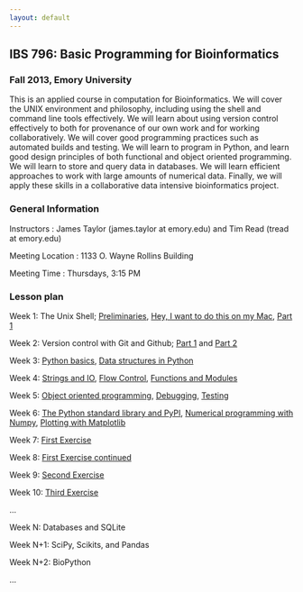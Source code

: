 ```yaml
---
layout: default
---
```


## IBS 796: Basic Programming for Bioinformatics

### Fall 2013, Emory University

This is an applied course in computation for Bioinformatics. We will cover the UNIX environment and philosophy, including using the shell and command line tools effectively. We will learn about using version control effectively to both for provenance of our own work and for working collaboratively. We will cover good programming practices such as automated builds and testing. We will learn to program in Python, and learn good design principles of both functional and object oriented programming. We will learn to store and query data in databases. We will learn efficient approaches to work with large amounts of numerical data. Finally, we will apply these skills in a collaborative data intensive bioinformatics project. 

### General Information

Instructors
: James Taylor (james.taylor at emory.edu) and Tim Read (tread at emory.edu)

Meeting Location
: 1133 O. Wayne Rollins Building

Meeting Time
: Thursdays, 3:15 PM

### Lesson plan

Week 1: The Unix Shell; [Preliminaries](setup/index.html), [Hey, I want to do this on my Mac](setup/mac.html), [Part 1](shell/tutorial.html)

Week 2: Version control with Git and Github; [Part 1](git/local.html) and [Part 2](git/remote.html)

Week 3: [Python basics](python/vars-types/tutorial.html), [Data structures in Python](python/data-structures/tutorial.html)

Week 4: [Strings and IO](python/strings-io/tutorial.html), [Flow Control](python/flow-control/tutorial.html), [Functions and Modules](python/functions-modules/tutorial.html)

Week 5: [Object oriented programming](python/obj_orientation/tutorial.html), [Debugging](python/debugging/tutorial.html), [Testing](python/testing/tutorial.html)

Week 6: [The Python standard library and PyPI](python/stdlib-and-pip/tutorial.html), [Numerical programming with Numpy](python/numpy/tutorial.html), [Plotting with Matplotlib](python/matplotlib/tutorial.html)

Week 7: [First Exercise](exercise1.html)

Week 8: [First Exercise continued](exercise1b.html)

Week 9: [Second Exercise](exercise2.html)

Week 10: [Third Exercise](exercise3.html)

...

Week N: Databases and SQLite

Week N+1: SciPy, Scikits, and Pandas

Week N+2: BioPython

...
